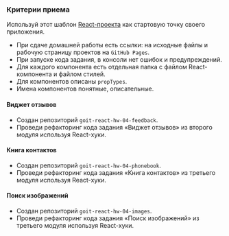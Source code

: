 ### Критерии приема

Используй этот шаблон
[React-проекта](https://github.com/goitacademy/react-homework-template#readme)
как стартовую точку своего приложения.

- При сдаче домашней работы есть ссылки: на исходные файлы и рабочую страницу
  проектов на `GitHub Pages`.
- При запуске кода задания, в консоли нет ошибок и предупреждений.
- Для каждого компонента есть отдельная папка с файлом React-компонента и файлом
  стилей.
- Для компонентов описаны `propTypes`.
- Имена компонентов понятные, описательные.

#### Виджет отзывов

- Создан репозиторий `goit-react-hw-04-feedback`.
- Проведи рефакторинг кода задания «Виджет отзывов» из второго модуля используя
  React-хуки.

#### Книга контактов

- Создан репозиторий `goit-react-hw-04-phonebook`.
- Проведи рефакторинг кода задания «Книга контактов» из третьего модуля
  используя React-хуки.

#### Поиск изображений

- Создан репозиторий `goit-react-hw-04-images`.
- Проведи рефакторинг кода задания «Поиск изображений» из третьего модуля
  используя React-хуки.
